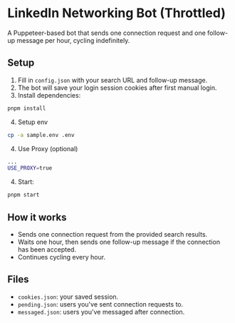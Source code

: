 # LinkedIn Networking Bot (Throttled)

A Puppeteer-based bot that sends one connection request and one follow-up message per hour, cycling indefinitely.

## Setup
1. Fill in `config.json` with your search URL and follow-up message.
2. The bot will save your login session cookies after first manual login.
3. Install dependencies:
```bash
pnpm install
```
4. Setup env
```bash
cp -a sample.env .env
```
4. Use Proxy (optional)
```bash (.env)
...
USE_PROXY=true
```
4. Start:
```bash
pnpm start
```

## How it works
- Sends one connection request from the provided search results.
- Waits one hour, then sends one follow-up message if the connection has been accepted.
- Continues cycling every hour.

## Files
- `cookies.json`: your saved session.
- `pending.json`: users you've sent connection requests to.
- `messaged.json`: users you've messaged after connection.

